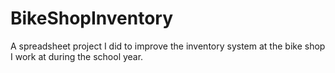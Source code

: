 # BikeShopInventory
A spreadsheet project I did to improve the inventory system at the bike shop I work at during the school year.
